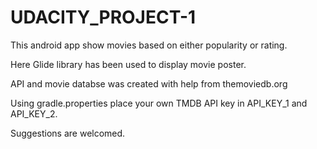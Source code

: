 # UDACITY_PROJECT-1

This android app show movies based on either popularity or rating.

Here Glide library has been used to display movie poster.

API and movie databse was created with help from themoviedb.org

Using gradle.properties place your own  TMDB API key in API_KEY_1 and API_KEY_2.

Suggestions are welcomed.
